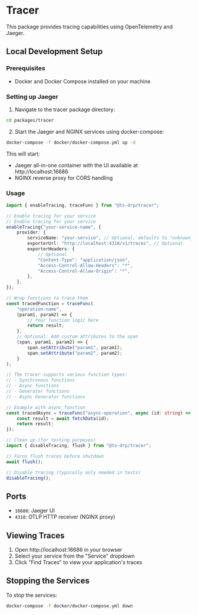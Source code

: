 # Tracer

This package provides tracing capabilities using OpenTelemetry and Jaeger.

## Local Development Setup

### Prerequisites

- Docker and Docker Compose installed on your machine

### Setting up Jaeger

1. Navigate to the tracer package directory:

```bash
cd packages/tracer
```

2. Start the Jaeger and NGINX services using docker-compose:

```bash
docker-compose -f docker/docker-compose.yml up -d
```

This will start:
- Jaeger all-in-one container with the UI available at http://localhost:16686
- NGINX reverse proxy for CORS handling

### Usage

```typescript
import { enableTracing, traceFunc } from "@ts-drp/tracer";

// Enable tracing for your service
// Enable tracing for your service
enableTracing("your-service-name", {
	provider: {
		serviceName: "your-service", // Optional, defaults to "unknown_service"
		exporterUrl: "http://localhost:4318/v1/traces", // Optional
		exporterHeaders: {
			// Optional
			"Content-Type": "application/json",
			"Access-Control-Allow-Headers": "*",
			"Access-Control-Allow-Origin": "*",
		},
	},
});

// Wrap functions to trace them
const tracedFunction = traceFunc(
	"operation-name",
	(param1, param2) => {
		// Your function logic here
		return result;
	},
	// Optional: Add custom attributes to the span
	(span, param1, param2) => {
		span.setAttribute("param1", param1);
		span.setAttribute("param2", param2);
	}
);

// The tracer supports various function types:
// - Synchronous functions
// - Async functions
// - Generator functions
// - Async Generator functions

// Example with async function
const tracedAsync = traceFunc("async-operation", async (id: string) => {
	const result = await fetchData(id);
	return result;
});

// Clean up (for testing purposes)
import { disableTracing, flush } from "@ts-drp/tracer";

// Force flush traces before shutdown
await flush();

// Disable tracing (typically only needed in tests)
disableTracing();
```

## Ports

- `16686`: Jaeger UI
- `4318`: OTLP HTTP receiver (NGINX proxy)

## Viewing Traces

1. Open http://localhost:16686 in your browser
2. Select your service from the "Service" dropdown
3. Click "Find Traces" to view your application's traces

## Stopping the Services

To stop the services:

```bash
docker-compose -f docker/docker-compose.yml down
```
